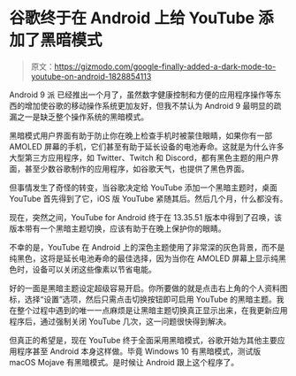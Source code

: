 # 谷歌终于在 Android 上给 YouTube 添加了黑暗模式

> 原文：<https://gizmodo.com/google-finally-added-a-dark-mode-to-youtube-on-android-1828854113>

Android 9 派 已经推出一个月了，虽然数字健康控制和方便的应用程序操作等东西的增加使谷歌的移动操作系统更加友好，但我不禁认为 Android 9 最明显的疏漏之一是缺乏整个操作系统的黑暗模式。



黑暗模式用户界面有助于防止你在晚上检查手机时被蒙住眼睛，如果你有一部 AMOLED 屏幕的手机，它们甚至有助于延长设备的电池寿命。这就是为什么许多大型第三方应用程序，如 Twitter、Twitch 和 Discord，都有黑色主题的用户界面，甚至少数谷歌制作的应用程序，如谷歌天气，也提供了黑色界面。

但事情发生了奇怪的转变，当谷歌决定给 YouTube 添加一个黑暗主题时，桌面 YouTube 首先得到了它，iOS 版 YouTube 紧随其后。然后几个月，什么都没有。

现在，突然之间，YouTube for Android 终于在 13.35.51 版本中得到了召唤，该版本带有一个黑暗主题切换，应该有助于在晚上保护你的眼睛。

不幸的是，YouTube 在 Android 上的深色主题使用了非常深的灰色背景，而不是纯黑色，这将是延长电池寿命的最佳选择，因为当你在 AMOLED 屏幕上显示纯黑色时，设备可以关闭这些像素以节省电能。

好的一面是黑暗主题设定超级容易开启。你所要做的就是点击右上角的个人资料图标，选择“设置”选项，然后只需点击切换按钮即可启用 YouTube 的黑暗主题。我在整个过程中遇到的唯一一点麻烦是让黑暗主题切换真正显示出来，在我更新应用程序后，通过强制关闭 YouTube 几次，这一问题很快得到解决。

但真正的希望是，现在 YouTube 终于全面采用黑暗模式，谷歌开始为其他主要应用程序甚至 Android 本身这样做。毕竟 Windows 10 有黑暗模式，测试版 macOS Mojave 有黑暗模式。是时候让 Android 跟上这个程序了。